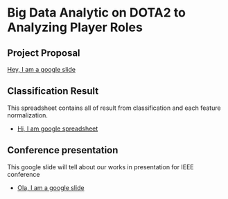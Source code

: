 # Big Data Analytic on DOTA2 to Analyzing Player Roles

## Project Proposal
[Hey, I am a google slide](https://docs.google.com/presentation/d/16fGhXC1Z1Ft4rwQHgZXcRgfjSfFEBfelusWESYO2N0o/pub?start=false&loop=false&delayms=3000)

## Classification Result
This spreadsheet contains all of result from classification and each feature normalization.

- [Hi, I am google spreadsheet](https://docs.google.com/spreadsheets/d/1hZYOqPwraAUd1DO8EOdn1AM9pT0D3P-E8SzIVAop3EI/edit?usp=sharing)

## Conference presentation
This google slide will tell about our works in presentation for IEEE conference

- [Ola, I am a google slide](https://docs.google.com/presentation/d/1T9vcMg90uqG139dlmkDbzktjKxLtLjL0MVCPjR3uFq8/edit?usp=sharing)
